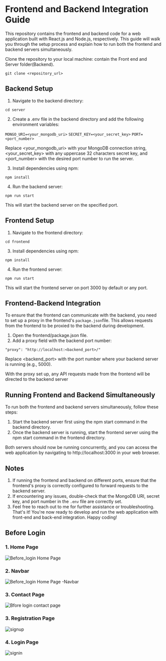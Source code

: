 
# Frontend and Backend Integration Guide

This repository contains the frontend and backend code for a web application built with React.js and Node.js, respectively. This guide will walk you through the setup process and explain how to run both the frontend and backend servers simultaneously.

Clone the repository to your local machine: contain the Front end and Server folder(Backend).

`git clone <repository_url>`

## Backend Setup


1. Navigate to the backend directory:

`cd server`


2. Create a .env file in the backend directory and add the following environment variables:

`MONGO_URI=<your_mongodb_uri>`
`SECRET_KEY=<your_secret_key>`
`PORT=<port_number>`

Replace <your_mongodb_uri> with your MongoDB connection string, <your_secret_key> with any uppercase 32 characters secret key, and <port_number> with the desired port number to run the server.

3. Install dependencies using npm:

`npm install`

4. Run the backend server:

`npm run start`

This will start the backend server on the specified port.


## Frontend Setup


1.  Navigate to the frontend directory:

`cd frontend`

3. Install dependencies using npm:

`npm install`

4. Run the frontend server:

`npm run start`

This will start the frontend server on port 3000 by default or any port.

## Frontend-Backend Integration

To ensure that the frontend can communicate with the backend, you need to set up a proxy in the frontend's `package.json`file. This allows requests from the frontend to be proxied to the backend during development.

1. Open the frontend/package.json file.
2. Add a proxy field with the backend port number:

`"proxy": "http://localhost:<backend_port>/"`


Replace <backend_port> with the port number where your backend server is running (e.g., 5000).

With the proxy set up, any API requests made from the frontend will be directed to the backend server

## Running Frontend and Backend Simultaneously

To run both the frontend and backend servers simultaneously, follow these steps:

1. Start the backend server first using the npm start command in the backend directory.
2. Once the backend server is running, start the frontend server using the npm start command in the frontend directory.

Both servers should now be running concurrently, and you can access the web application by navigating to http://localhost:3000 in your web browser.

## Notes

1. If running the frontend and backend on different ports, ensure that the frontend's proxy is correctly configured to forward requests to the backend server.
2. If encountering any issues, double-check that the MongoDB URI, secret key, and port number in the `.env` file are correctly set.
3. Feel free to reach out to me for further assistance or troubleshooting.
That's it! You're now ready to develop and run the web application with front-end and back-end integration. Happy coding!

## Before Login 
### 1. Home Page
![Before_login Home Page](https://github.com/Nitin-Bhawarkar/Web_App/assets/50537129/da46a308-3b31-4915-b62f-f676e5784991)

### 2. Navbar
![Before_login Home Page -Navbar](https://github.com/Nitin-Bhawarkar/Web_App/assets/50537129/c770234e-7d26-476a-87d5-a637af27f90d)

### 3. Contact Page
![Bfore login contact page](https://github.com/Nitin-Bhawarkar/Web_App/assets/50537129/8cff351e-9109-45d6-a465-60e8733627fb)

### 3. Registration Page
![signup](https://github.com/Nitin-Bhawarkar/Web_App/assets/50537129/0b51632e-504f-4145-9136-c5eb9148ef8e)

### 4. Login Page
![signin](https://github.com/Nitin-Bhawarkar/Web_App/assets/50537129/1d024cea-18b1-423a-b6ae-83cb8c481e87)











